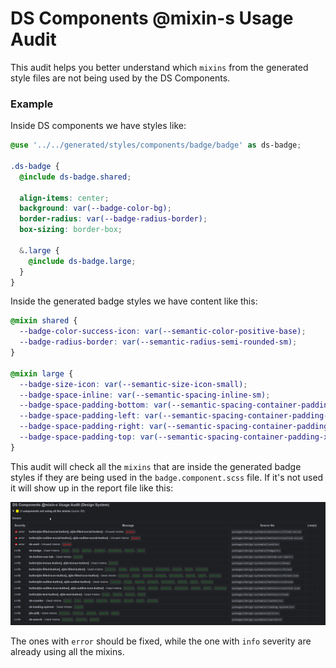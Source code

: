 # DS Components @mixin-s Usage Audit

This audit helps you better understand which `mixins` from the generated style files are not being used by the DS Components.

### Example
Inside DS components we have styles like:

```scss
@use '../../generated/styles/components/badge/badge' as ds-badge;

.ds-badge {
  @include ds-badge.shared;

  align-items: center;
  background: var(--badge-color-bg);
  border-radius: var(--badge-radius-border);
  box-sizing: border-box;
  
  &.large {
    @include ds-badge.large;
  }
}
```

Inside the generated badge styles we have content like this:

```scss
@mixin shared {
  --badge-color-success-icon: var(--semantic-color-positive-base);
  --badge-radius-border: var(--semantic-radius-semi-rounded-sm);
}

@mixin large {
  --badge-size-icon: var(--semantic-size-icon-small);
  --badge-space-inline: var(--semantic-spacing-inline-sm);
  --badge-space-padding-bottom: var(--semantic-spacing-container-padding-xxs);
  --badge-space-padding-left: var(--semantic-spacing-container-padding-xs);
  --badge-space-padding-right: var(--semantic-spacing-container-padding-xs);
  --badge-space-padding-top: var(--semantic-spacing-container-padding-xxs);
}
```

This audit will check all the `mixins` that are inside the generated badge styles if they are being used in the `badge.component.scss` file.
If it's not used it will show up in the report file like this:

![mixinsusage.png](assets%2Fmixinsusage.png)

The ones with `error` should be fixed, while the one with `info` severity are already using all the mixins.